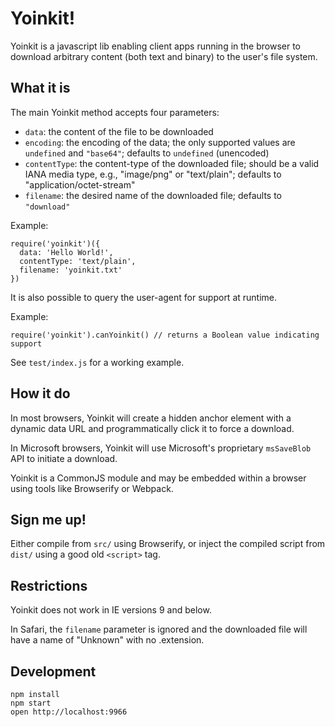# Yoinkit!

Yoinkit is a javascript lib enabling client apps running in the browser
to download arbitrary content (both text and binary) to the user's
file system.

## What it is

The main Yoinkit method accepts four parameters:

 * `data`: the content of the file to be downloaded
 * `encoding`: the encoding of the data; the only supported values
   are `undefined` and `"base64"`; defaults to `undefined` (unencoded)
 * `contentType`: the content-type of the downloaded file; should be a
   valid IANA media type, e.g., "image/png" or "text/plain"; defaults
   to "application/octet-stream"
 * `filename`: the desired name of the downloaded file; defaults to
   `"download"`

Example:

    require('yoinkit')({
      data: 'Hello World!',
      contentType: 'text/plain',
      filename: 'yoinkit.txt'
    })

It is also possible to query the user-agent for support at runtime.

Example:

    require('yoinkit').canYoinkit() // returns a Boolean value indicating support

See `test/index.js` for a working example.

## How it do

In most browsers, Yoinkit will create a hidden anchor element with a
dynamic data URL and programmatically click it to force a download.

In Microsoft browsers, Yoinkit will use Microsoft's proprietary
`msSaveBlob` API to initiate a download.

Yoinkit is a CommonJS module and may be embedded within a browser
using tools like Browserify or Webpack.

## Sign me up!

Either compile from `src/` using Browserify, or inject the compiled
script from `dist/` using a good old `<script>` tag.

## Restrictions

Yoinkit does not work in IE versions 9 and below.

In Safari, the `filename` parameter is ignored and the downloaded
file will have a name of "Unknown" with no .extension.

## Development

    npm install
    npm start
    open http://localhost:9966
